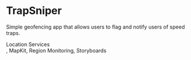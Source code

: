 TrapSniper
==========

Simple geofencing app that allows users to flag and notify users of speed traps.

Location Services<br>, MapKit, Region Monitoring, Storyboards


